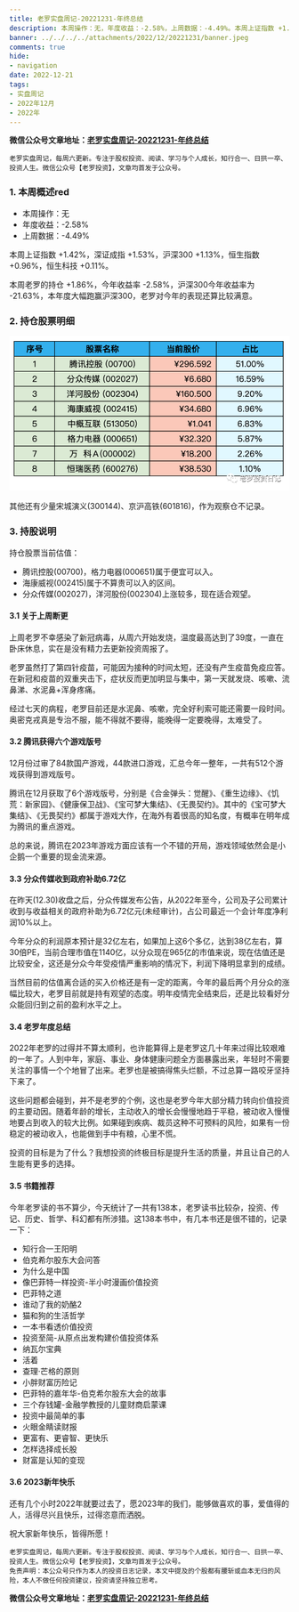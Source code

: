```yaml
---
title: 老罗实盘周记-20221231-年终总结
description: 本周操作：无，年度收益：-2.58%，上周数据：-4.49%。本周上证指数 +1.42%，深证成指 +1.53%，沪深300 +1.13%，恒生指数 +0.96%，恒生科技 +0.11%。本周老罗的持仓 +1.86%，今年收益率 -2.58%，沪深300今年收益率为 -21.63%，本年度大幅跑赢沪深300，老罗对今年的表现还算比较满意。
banner: ../../../../attachments/2022/12/20221231/banner.jpeg
comments: true
hide:
- navigation
date: 2022-12-21
tags:
- 实盘周记
- 2022年12月
- 2022年
---
```


__微信公众号文章地址：[老罗实盘周记-20221231-年终总结](https://mp.weixin.qq.com/s/ezNEk1xubL-Iaanv-46QzQ)__

```
老罗实盘周记，每周六更新。专注于股权投资、阅读、学习与个人成长，知行合一、日拱一卒、投资人生。微信公众号【老罗投资】，文章均首发于公众号。
```

### 1. 本周概述red

+ 本周操作：<span class="red">无</span>
+ 年度收益：<span class="green">-2.58%</span>
+ 上周数据：<span class="green">-4.49%</span>

本周上证指数 +1.42%，深证成指 +1.53%，沪深300 +1.13%，恒生指数 +0.96%，恒生科技 +0.11%。

本周老罗的持仓 <span class="red">+1.86%</span>，今年收益率 <span class="green">-2.58%</span>，沪深300今年收益率为 <span class="green">-21.63%</span>，本年度大幅跑赢沪深300，老罗对今年的表现还算比较满意。

### 2. 持仓股票明细

![持仓股票明细 (港股已换算为人民币)](../../../attachments/2022/12/20221231/1.png)

其他还有少量宋城演义(300144)、京沪高铁(601816)，作为观察仓不记录。

### 3. 持股说明

持仓股票当前估值：

+ 腾讯控股(00700)，格力电器(000651)属于便宜可以入。
+ 海康威视(002415)属于不算贵可以入的区间。
+ 分众传媒(002027)，洋河股份(002304)上涨较多，现在适合观望。

#### 3.1 关于上周断更

上周老罗不幸感染了新冠病毒，从周六开始发烧，温度最高达到了39度，一直在卧床休息，实在是没有精力去更新投资周报了。

老罗虽然打了第四针疫苗，可能因为接种的时间太短，还没有产生疫苗免疫应答。在新冠和疫苗的双重夹击下，症状反而更加明显与集中，第一天就发烧、咳嗽、流鼻涕、水泥鼻+浑身疼痛。

经过七天的病程，老罗目前还是水泥鼻、咳嗽，完全好利索可能还需要一段时间。奥密克戎真是专治不服，能不得就不要得，能晚得一定要晚得，太难受了。

#### 3.2 腾讯获得六个游戏版号

12月份过审了84款国产游戏，44款进口游戏，汇总今年一整年，一共有512个游戏获得到游戏版号。

腾讯在12月获取了6个游戏版号，分别是《合金弹头：觉醒》、《重生边缘》、《饥荒：新家园》、《健康保卫战》、《宝可梦大集结》、《无畏契约》。其中的《宝可梦大集结》、《无畏契约》都属于游戏大作，在海外有着很高的知名度，有概率在明年成为腾讯的重点游戏。

总的来说，腾讯在2023年游戏方面应该有一个不错的开局，游戏领域依然会是小企鹅一个重要的现金流来源。

#### 3.3 分众传媒收到政府补助6.72亿

在昨天(12.30)收盘之后，分众传媒发布公告，从2022年至今，公司及子公司累计收到与收益相关的政府补助为6.72亿元(未经审计)，占公司最近一个会计年度净利润10%以上。

今年分众的利润原本预计是32亿左右，如果加上这6个多亿，达到38亿左右，算30倍PE，当前合理市值在1140亿，以分众现在965亿的市值来说，现在估值还是比较安全，这还是分众今年受疫情严重影响的情况下，利润下降明显拿到的成绩。

当然目前的估值离合适的买入价格还是有一定的距离，今年的最后两个月分众的涨幅比较大，老罗目前就是持有观望的态度。明年疫情完全结束后，还是比较看好分众能回归到之前的盈利水平之上。

#### 3.4 老罗年度总结

2022年老罗的过得并不算太顺利，也许能算得上是老罗这几十年来过得比较艰难的一年了。人到中年，家庭、事业、身体健康问题全方面暴露出来，年轻时不需要关注的事情一个个地冒了出来。老罗也是被搞得焦头烂额，不过总算一路咬牙坚持下来了。

这些问题都会碰到，并不是老罗的个例，这也是老罗今年大部分精力转向价值投资的主要动因。随着年龄的增长，主动收入的增长会慢慢地趋于平稳，被动收入慢慢地要占到收入的较大比例。如果碰到疾病、裁员这种不可预料的风险，如果有一份稳定的被动收入，也能做到手中有粮，心里不慌。

投资的目标是为了什么？我想投资的终极目标是提升生活的质量，并且让自己的人生能有更多的选择。

#### 3.5 书籍推荐

今年老罗读的书不算少，今天统计了一共有138本，老罗读书比较杂，投资、传记、历史、哲学、科幻都有所涉猎。这138本书中，有几本书还是很不错的，记录一下：

+ 知行合一王阳明
+ 伯克希尔股东大会问答
+ 为什么是中国
+ 像巴菲特一样投资-半小时漫画价值投资
+ 巴菲特之道
+ 谁动了我的奶酪2
+ 猫和狗的生活哲学
+ 一本书看透价值投资
+ 投资至简-从原点出发构建价值投资体系
+ 纳瓦尔宝典
+ 活着
+ 查理·芒格的原则
+ 小胖财富历险记
+ 巴菲特的嘉年华-伯克希尔股东大会的故事
+ 三个存钱罐-金融学教授的儿童财商启蒙课
+ 投资中最简单的事
+ 火眼金睛读财报
+ 更富有、更睿智、更快乐
+ 怎样选择成长股
+ 财富是认知的变现

#### 3.6 2023新年快乐

还有几个小时2022年就要过去了，愿2023年的我们，能够做喜欢的事，爱值得的人，活得尽兴且快乐，过得恣意而洒脱。

祝大家新年快乐，皆得所愿！

```
老罗实盘周记，每周六更新。专注于股权投资、阅读、学习与个人成长，知行合一、日拱一卒、投资人生。微信公众号【老罗投资】，文章均首发于公众号。
免责声明：本公众号只作为本人的投资日志记录，本文中提及的个股都有腰斩或血本无归的风险，本人不做任何投资建议，投资请坚持独立思考。
```

__微信公众号文章地址：[老罗实盘周记-20221231-年终总结](https://mp.weixin.qq.com/s/ezNEk1xubL-Iaanv-46QzQ)__